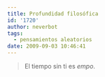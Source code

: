 ```yaml
---
title: Profundidad filosófica
id: '1720'
author: neverbot
tags:
  - pensamientos aleatorios
date: 2009-09-03 10:46:41
---
```


> El tiempo sin ti es _empo_.
